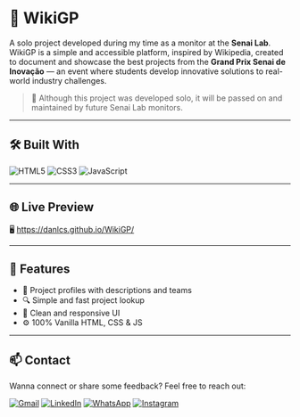 # 🧪 WikiGP

A solo project developed during my time as a monitor at the **Senai Lab**.  
WikiGP is a simple and accessible platform, inspired by Wikipedia, created to document and showcase the best projects from the **Grand Prix Senai de Inovação** — an event where students develop innovative solutions to real-world industry challenges.

> 🚧 Although this project was developed solo, it will be passed on and maintained by future Senai Lab monitors.

---

## 🛠️ Built With

![HTML5](https://img.shields.io/badge/html5-%23E34F26.svg?style=for-the-badge&logo=html5&logoColor=white)
![CSS3](https://img.shields.io/badge/css3-%231572B6.svg?style=for-the-badge&logo=css3&logoColor=white)
![JavaScript](https://img.shields.io/badge/javascript-%23323330.svg?style=for-the-badge&logo=javascript&logoColor=%23F7DF1E)

---

## 🌐 Live Preview

🖥️ https://danlcs.github.io/WikiGP/

---

## 📌 Features

- 📄 Project profiles with descriptions and teams  
- 🔍 Simple and fast project lookup  
- 🧩 Clean and responsive UI  
- ⚙️ 100% Vanilla HTML, CSS & JS  

---

## 📫 Contact

Wanna connect or share some feedback? Feel free to reach out:

[![Gmail](https://img.shields.io/badge/Gmail-D14836?style=for-the-badge&logo=gmail&logoColor=white)](mailto:danielsilva123lucas@gmail.com)
[![LinkedIn](https://img.shields.io/badge/-LinkedIn-%230077B5?style=for-the-badge&logo=linkedin&logoColor=white)](https://www.linkedin.com/in/danlcs/)
[![WhatsApp](https://img.shields.io/badge/WhatsApp-25D366?style=for-the-badge&logo=whatsapp&logoColor=white)](https://wa.me/5566992195799?text=Ol%C3%A1%2C%20vim%20pelo%20seu%20GitHub%20%F0%9F%98%8A)
[![Instagram](https://img.shields.io/badge/-Instagram-%23E4405F?style=for-the-badge&logo=instagram&logoColor=white)](https://instagram.com/danlcs__)
